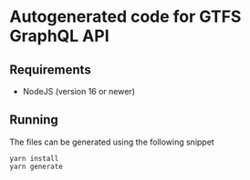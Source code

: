 # Autogenerated code for GTFS GraphQL API

## Requirements

- NodeJS (version 16 or newer)

## Running

The files can be generated using the following snippet

```
yarn install
yarn generate
```